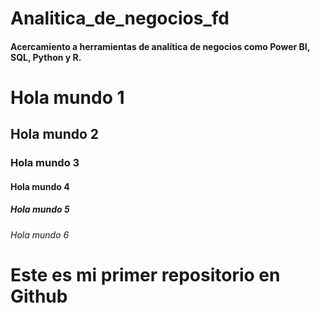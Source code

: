# Analitica_de_negocios_fd
#### Acercamiento a herramientas de analítica de negocios como Power BI, SQL, Python y R.

# Hola mundo 1
## Hola mundo 2
### Hola mundo 3
#### Hola mundo 4
##### Hola mundo 5
###### Hola mundo 6

# **Este es mi primer repositorio en Github**
